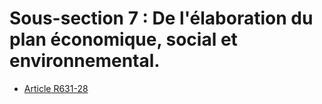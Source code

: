 # Sous-section 7 : De l'élaboration du plan économique, social et environnemental.

- [Article R631-28](article-r631-28.md)
